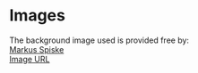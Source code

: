 # Images

The background image used is provided free by: <br>
[Markus Spiske](https://unsplash.com/@markusspiske)<br>
[Image URL](https://unsplash.com/photos/matrix-movie-still-iar-afB0QQw)